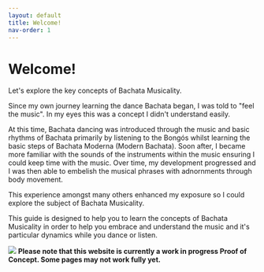 ```yaml
---
layout: default
title: Welcome!
nav-order: 1
---
```


# Welcome!

Let's explore the key concepts of Bachata Musicality.

Since my own journey learning the dance Bachata began, I was told to "feel the music". In my eyes this was a concept I didn't understand easily.

At this time, Bachata dancing was introduced through the music and basic rhythms of Bachata primarily by listening to the Bongós whilst learning the basic steps of Bachata Moderna (Modern Bachata). Soon after, I became more familiar with the sounds of the instruments within the music ensuring I could keep time with the music. Over time, my development progressed and I was then able to embelish the musical phrases with adnornments through body movement.

This experience amongst many others enhanced my exposure so I could explore the subject of Bachata Musicality.

This guide is designed to help you to learn the concepts of Bachata Musicality in order to help you embrace and understand the music and it's particular dynamics while you dance or listen.

![](https://upload.wikimedia.org/wikipedia/commons/3/3b/OOjs_UI_icon_alert-warning.svg) **Please note that this website is currently a work in progress Proof of Concept. Some pages may not work fully yet.**